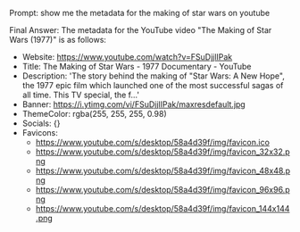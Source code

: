 Prompt: show me the metadata for the making of star wars on youtube

Final Answer: The metadata for the YouTube video "The Making of Star Wars (1977)" is as follows:

- Website: https://www.youtube.com/watch?v=FSuDjjlIPak
- Title: The Making of Star Wars - 1977 Documentary - YouTube
- Description: 'The story behind the making of "Star Wars: A New Hope", the 1977 epic film which launched one of the most successful sagas of all time. This TV special, the f...'
- Banner: https://i.ytimg.com/vi/FSuDjjlIPak/maxresdefault.jpg
- ThemeColor: rgba(255, 255, 255, 0.98)
- Socials: {}
- Favicons:
  - https://www.youtube.com/s/desktop/58a4d39f/img/favicon.ico
  - https://www.youtube.com/s/desktop/58a4d39f/img/favicon_32x32.png
  - https://www.youtube.com/s/desktop/58a4d39f/img/favicon_48x48.png
  - https://www.youtube.com/s/desktop/58a4d39f/img/favicon_96x96.png
  - https://www.youtube.com/s/desktop/58a4d39f/img/favicon_144x144.png
